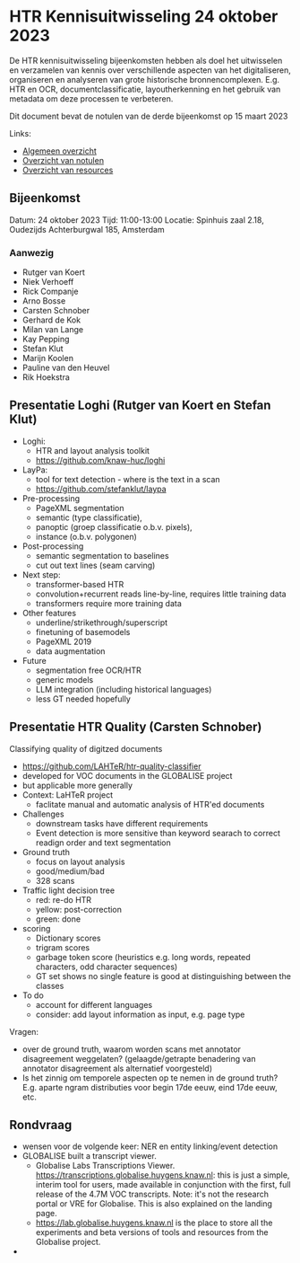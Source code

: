 # HTR Kennisuitwisseling 24 oktober 2023

De HTR kennisuitwisseling bijeenkomsten hebben als doel het uitwisselen en verzamelen van kennis over verschillende aspecten van het digitaliseren, organiseren en analyseren van grote historische bronnencomplexen. E.g. HTR en OCR, documentclassificatie, layoutherkenning en het gebruik van metadata om deze processen te verbeteren.

Dit document bevat de notulen van de derde bijeenkomst op 15 maart 2023

Links:
- [Algemeen overzicht](https://github.com/marijnkoolen/HTR-knowledge-exchange)
- [Overzicht van notulen](../meeting_notes)
- [Overzicht van resources](../resources)


## Bijeenkomst

Datum: 24 oktober 2023
Tijd: 11:00-13:00
Locatie: Spinhuis zaal 2.18, Oudezijds Achterburgwal 185, Amsterdam

### Aanwezig

- Rutger van Koert
- Niek Verhoeff
- Rick Companje
- Arno Bosse
- Carsten Schnober
- Gerhard de Kok
- Milan van Lange
- Kay Pepping
- Stefan Klut
- Marijn Koolen
- Pauline van den Heuvel
- Rik Hoekstra


## Presentatie Loghi (Rutger van Koert en Stefan Klut)

- Loghi: 
    - HTR and layout analysis toolkit
    - https://github.com/knaw-huc/loghi
- LayPa: 
    - tool for text detection - where is the text in a scan
    - https://github.com/stefanklut/laypa
- Pre-processing
    - PageXML segmentation
    - semantic (type classificatie), 
    - panoptic (groep classificatie o.b.v. pixels), 
    - instance (o.b.v. polygonen)
- Post-processing
    - semantic segmentation to baselines
    - cut out text lines (seam carving)
- Next step:
    - transformer-based HTR
    - convolution+recurrent reads line-by-line, requires little training data
    - transformers require more training data
- Other features
    - underline/strikethrough/superscript
    - finetuning of basemodels
    - PageXML 2019
    - data augmentation
- Future
    - segmentation free OCR/HTR
    - generic models
    - LLM integration (including historical languages)
    - less GT needed hopefully



## Presentatie HTR Quality (Carsten Schnober)

Classifying quality of digitzed documents
- https://github.com/LAHTeR/htr-quality-classifier
- developed for VOC documents in the GLOBALISE project
- but applicable more generally
- Context: LaHTeR project
    - faclitate manual and automatic analysis of HTR'ed documents
- Challenges
    - downstream tasks have different requirements
    - Event detection is more sensitive than keyword searach to correct readign order and text segmentation 
- Ground truth
    - focus on layout analysis
    - good/medium/bad
    - 328 scans
- Traffic light decision tree
    - red: re-do HTR
    - yellow: post-correction
    - green: done
- scoring
    - Dictionary scores
    - trigram scores
    - garbage token score (heuristics e.g. long words, repeated characters, odd character sequences)
    - GT set shows no single feature is good at distinguishing between the classes
- To do
    - account for different languages
    - consider: add layout information as input, e.g. page type


Vragen:
- over de ground truth, waarom worden scans met annotator disagreement weggelaten? (gelaagde/getrapte benadering van annotator disagreement als alternatief voorgesteld)
- Is het zinnig om temporele aspecten op te nemen in de ground truth? E.g. aparte ngram distributies voor begin 17de eeuw, eind 17de eeuw, etc. 

## Rondvraag

- wensen voor de volgende keer: NER en entity linking/event detection
- GLOBALISE built a transcript viewer.
    - Globalise Labs Transcriptions Viewer. https://transcriptions.globalise.huygens.knaw.nl: this is just a simple, interim tool for users, made available in conjunction with the first, full release of the 4.7M VOC transcripts. Note: it's not the research portal or VRE for Globalise. This is also explained on the landing page. 
    - https://lab.globalise.huygens.knaw.nl is the place to store all the experiments and beta versions of tools and resources from the Globalise project.
- 



